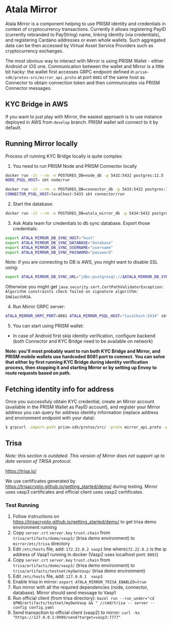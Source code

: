 # Atala Mirror

Atala Mirror is a component helping to use PRISM identity and credentials in context of cryptocurrency transactions. Currently it allows registering PayID (currently rebranded to PayString) name, linking identity (via credentials), and registering Cardano addresses or even whole wallets. Such aggregated data can be then accessed by Virtual Asset Service Providers such as cryptocurrency exchanges.

The most obvious way to interact with Mirror is using PRISM Wallet - either Android or iOS one. Communication between the wallet and Mirror is a little bit hacky: the wallet first accesses GRPC endpoint defined in `prism-sdk/protos-src/mirror_api.proto` at port `8081` of the same host as Connector to obtain connection token and then communicates via PRISM Connector messages.

## KYC Bridge in AWS

If you want to just play with Mirror, the easiest approach is to use instance deployed in AWS from `develop` branch. PRISM wallet will connect to it by default.

## Running Mirror locally

Process of running KYC Bridge locally is quite complex:

1. You need to run PRISM Node and PRISM Connector locally

```sh
docker run -it --rm -e POSTGRES_DB=node_db -p 5432:5432 postgres:11.5
NODE_PSQL_HOST= sbt node/run
```

```sh
docker run -it --rm -e POSTGRES_DB=connector_db -p 5433:5432 postgres:11.5
CONNECTOR_PSQL_HOST=localhost:5433 sbt connector/run
```

2. Start the database:

```sh
docker run -it --rm -e POSTGRES_DB=atala_mirror_db -p 5434:5432 postgres:11.5
```

3. Ask Atala team for credentials to db sync database. Export those credentials:

```sh
export ATALA_MIRROR_DB_SYNC_HOST="host"
export ATALA_MIRROR_DB_SYNC_DATABASE="database"
export ATALA_MIRROR_DB_SYNC_USERNAME="username"
export ATALA_MIRROR_DB_SYNC_PASSWORD="password"
```

Note: if you are connecting to DB is AWS, you might want to disable SSL using:

```sh
export ATALA_MIRROR_DB_SYNC_URL="jdbc:postgresql://$ATALA_MIRROR_DB_SYNC_HOST/$ATALA_MIRROR_DB_SYNC_DATABASE?sslmode=disable"
```

Otherwise you might get `java.security.cert.CertPathValidatorException: Algorithm constraints check failed on signature algorithm: SHA1withRSA`.

4. Run Mirror GRPC server:

```sh
ATALA_MIRROR_GRPC_PORT=8081 ATALA_MIRROR_PSQL_HOST="localhost:5434" sbt mirror/run
```

5. You can start using PRISM wallet:
 - In case of Android first skip identity verification, configure backend (both Connector and KYC Bridge need to be available on network)

**Note: you'll most probably want to run both KYC Bridge and Mirror, and PRISM mobile wallets use hardcoded 8081 port to connect. You can solve that either by first running KYC Bridge during identity verification process, then stopping it and starting Mirror or by setting up Envoy to route requests based on path.**

## Fetching identity info for address

Once you successfuly obtain KYC credential, create an Mirror account (available in the PRISM Wallet as PayID account), and register your Mirror address you can query for address identity information (replace address and environment endpoint with your data):

``` sh
$ grpcurl -import-path prism-sdk/protos/src/ -proto mirror_api.proto -plaintext  -d '{"address": "addr_test1qrlxjj2szquxms2je46eqh0ydtxtms2mk92rhkc9xklmvxqpc8h8qwnecgqcm6l544k0j4tst8eu4kwfuhpqdrslfc3sjtmj6g"}' grpc-develop.atalaprism.io:8081 io.iohk.atala.mirror.protos.MirrorService/GetIdentityInfoForAddress
```

## Trisa

_Note: this section is outdated. This version of Mirror does not support up to date version of TRISA protocol._

https://trisa.io/ 

We use certificates generated by https://trisacrypto.github.io/getting_started/demo/ during testing. 
Mirror uses vasp3 certificates and official client uses vasp2 certificates.

### Test Running
1. Follow instructions on https://trisacrypto.github.io/getting_started/demo/ to get trisa
   demo environment running
2. Copy `server.crt` `server.key` `trust.chain` from `trisa/artifacts/domo/vasp3/` (trisa demo environment) to
    `mirror/etc/trisa` directory
3. Edit `/etc/hosts` file, add: `172.22.0.2	vasp1` line where`172.22.0.2` is the ip address of Vasp1 running in docker
   (Vasp2 uses localhost port: `8092`)
4. Copy `server.crt` `server.key` `trust.chain` from `trisa/artifacts/domo/vasp3/` (trisa demo environment) to
   `trisa/artifacts/testnet/myOwnVasp/` (trisa demo environment)
5. Edit `/etc/hosts` file, add: `127.0.0.1	vasp3`
6. Enable trisa in mirror: `export ATALA_MIRROR_TRISA_ENABLED=true`
7. Run mirror with all the required dependencies (node, connector, database). Mirror should send message to Vasp1
8. Run official client (from trisa directory): 
   `bazel run --run_under="cd $PWD/artifacts/testnet/myOwnVasp && " //cmd/trisa -- server --config config.yaml`
9. Send transaction to official client (vasp2) to mirror: `curl -ks "https://127.0.0.1:9999/send?target=vasp3:7777"`
